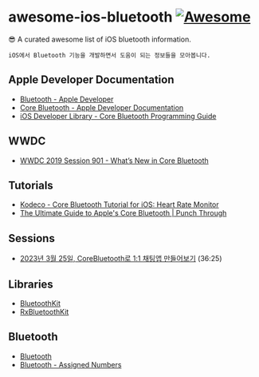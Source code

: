 # awesome-ios-bluetooth [![Awesome](https://cdn.rawgit.com/sindresorhus/awesome/d7305f38d29fed78fa85652e3a63e154dd8e8829/media/badge.svg)](https://github.com/sindresorhus/awesome)
😎 A curated awesome list of iOS bluetooth information.

```
iOS에서 Bluetooth 기능을 개발하면서 도움이 되는 정보들을 모아봅니다.
```

## Apple Developer Documentation
- [Bluetooth - Apple Developer](https://developer.apple.com/bluetooth/)
- [Core Bluetooth - Apple Developer Documentation](https://developer.apple.com/documentation/corebluetooth)
- [iOS Developer Library - Core Bluetooth Programming Guide](https://developer.apple.com/library/archive/documentation/NetworkingInternetWeb/Conceptual/CoreBluetooth_concepts/AboutCoreBluetooth/Introduction.html)

## WWDC
- [WWDC 2019 Session 901 - What’s New in Core Bluetooth](https://developer.apple.com/videos/play/wwdc2019/901/)

## Tutorials
- [Kodeco - Core Bluetooth Tutorial for iOS: Heart Rate Monitor](https://www.kodeco.com/231-core-bluetooth-tutorial-for-ios-heart-rate-monitor)
- [The Ultimate Guide to Apple's Core Bluetooth | Punch Through](https://punchthrough.com/core-bluetooth-basics/)

## Sessions
- [2023년 3월 25일, CoreBluetooth로 1:1 채팅앱 만들어보기](https://www.youtube.com/watch?v=p1KoJtqxXBE) (36:25)

## Libraries
- [BluetoothKit](https://github.com/rhummelmose/BluetoothKit)
- [RxBluetoothKit](https://github.com/Polidea/RxBluetoothKit)

## Bluetooth
- [Bluetooth](https://www.bluetooth.com/)
- [Bluetooth - Assigned Numbers](https://www.bluetooth.com/specifications/assigned-numbers/)
